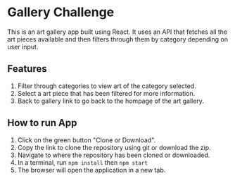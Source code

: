 # Gallery Challenge

This is an art gallery app built using React. It uses an API that fetches all the art pieces available and then filters through them by category depending on user input.

## Features

1.  Filter through categories to view art of the category selected.
2.  Select a art piece that has been filtered for more information.
3.  Back to gallery link to go back to the hompage of the art gallery.

## How to run App

1.  Click on the green button "Clone or Download".
2.  Copy the link to clone the repository using git or download the zip.
3.  Navigate to where the repository has been cloned or downloaded.
4.  In a terminal, run `npm install` then `npm start`
5.  The browser will open the application in a new tab.
